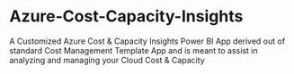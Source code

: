 # Azure-Cost-Capacity-Insights
A Customized Azure Cost &amp; Capacity Insights Power BI App derived out of standard Cost Management Template App and is meant to assist in analyzing and managing your Cloud Cost &amp; Capacity
